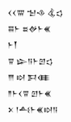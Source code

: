 <div class='block'>
<div class='line'>𒌋𒌋𒐌 𒈠𒈾 𒆬𒌓</div>
<div class='line'>𒐋𒈨 𒊺𒉻𒈨𒌍</div>
<div class='line'>𒈨𒐕</div>
<div class='line'>𒐊 𒇽𒀀𒈨𒇻𒌓</div>
<div class='line'>𒐈 𒊭 𒁕𒈪</div>
<div class='line'>𒈫𒈨𒌋𒐊 𒇻𒈨𒌍</div>
<div class='line'>𒉽 𒁹𒋀𒈨𒌍𒊭𒀀</div>
</div>